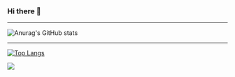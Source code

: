 ### Hi there 👋

<hr/>

![Anurag's GitHub stats](https://github-readme-stats.vercel.app/api?username=a31718318&show_icons=true&theme=radical)

<hr/>

[![Top Langs](https://github-readme-stats.vercel.app/api/top-langs/?username=a31718318&layout=compact)](https://github.com/anuraghazra/github-readme-stats)


<img src="https://olivermak.es/resources/icons/favicon144.svg" />

